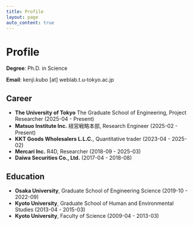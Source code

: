 ```yaml
---
title: Profile
layout: page
auto_content: true
---
```


# Profile

**Degree**: Ph.D. in Science

**Email**: kenji.kubo [at] weblab.t.u-tokyo.ac.jp

<div class="social-links">
  <a href="https://x.com/richwomanbtc" target="_blank" title="Twitter/X"><i class="fab fa-twitter"></i></a>
  <a href="https://www.youtube.com/@richwomanbtc4675" target="_blank" title="YouTube"><i class="fab fa-youtube"></i></a>
  <a href="https://github.com/richwomanbtc" target="_blank" title="GitHub"><i class="fab fa-github"></i></a>
</div>

## Career

- **The University of Tokyo** The Graduate School of Engineering, Project Researcher (2025-04 - Present)
- **Matsuo Institute Inc.** 経営戦略本部, Research Engineer (2025-02 - Present)
- **KKT Goods Wholesalers L.L.C.**, Quantitative trader (2023-04 - 2025-02)
- **Mercari Inc.** R4D, Researcher (2018-09 - 2025-03)
- **Daiwa Securities Co., Ltd.** (2017-04 - 2018-08)

## Education

- **Osaka University**, Graduate School of Engineering Science (2019-10 - 2022-09)
- **Kyoto University**, Graduate School of Human and Environmental Studies (2013-04 - 2015-03)
- **Kyoto University**, Faculty of Science (2009-04 - 2013-03)

